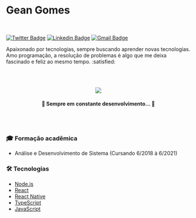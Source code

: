 <h1>Gean Gomes</h1>
<br />

[![Twitter Badge](https://img.shields.io/badge/-@neagzinho-1ca0f1?style=flat-square&labelColor=1ca0f1&logo=twitter&logoColor=white&link=https://twitter.com/neagzinho)](https://twitter.com/neagzinho) [![Linkedin Badge](https://img.shields.io/badge/-Gean-blue?style=flat-square&logo=Linkedin&logoColor=white&link=https://www.linkedin.com/in/gean-sg-7a6041193/)](https://www.linkedin.com/in/gean-sg-7a6041193/) [![Gmail Badge](https://img.shields.io/badge/-gmail-c14438?style=flat-square&logo=Gmail&logoColor=white&link=mailto:geansg4@gmail.com)](mailto:geansg4@gmail.com)

<p>Apaixonado por tecnologias, sempre buscando aprender novas tecnologias. Amo programação, a resolução de problemas é algo que me deixa fascinado e feliz ao mesmo tempo. :satisfied:</p>
<br />
<br />


<p align="center">
<img src="https://img.shields.io/badge/Programador-Gean%20Gomes-%2300baf2?style=for-the-badge&logo=ghostery"/>
</p>

<h4 align="center"> 
	🚧 Sempre em constante desenvolvimento...  🚧
</h4>
<br />
<br />


### :mortar_board: Formação acadêmica

- Análise e Desenvolvimento de Sistema (Cursando 6/2018 à 6/2021)

### 🛠 Tecnologias

- [Node.js](https://nodejs.org/en/)
- [React](https://pt-br.reactjs.org/)
- [React Native](https://reactnative.dev/)
- [TypeScript](https://www.typescriptlang.org/)
- [JavaScript](https://www.javascript.com/)
 
